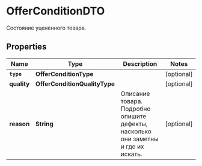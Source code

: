 

# OfferConditionDTO

Состояние уцененного товара. 

## Properties

Name | Type | Description | Notes
------------ | ------------- | ------------- | -------------
**`type`** | **OfferConditionType** |  |  [optional]
**quality** | **OfferConditionQualityType** |  |  [optional]
**reason** | **String** | Описание товара. Подробно опишите дефекты, насколько они заметны и где их искать.  |  [optional]



